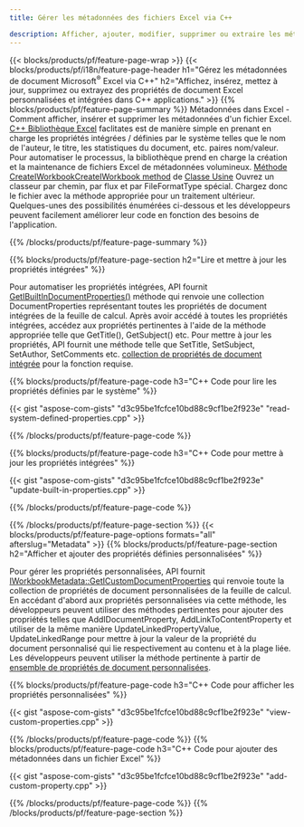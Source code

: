 ```yaml
---
title: Gérer les métadonnées des fichiers Excel via C++

description: Afficher, ajouter, modifier, supprimer ou extraire les métadonnées des fichiers Excel à l'aide de la bibliothèque C++
---
```

{{< blocks/products/pf/feature-page-wrap >}}
{{< blocks/products/pf/i18n/feature-page-header h1="Gérez les métadonnées de document Microsoft<sup>&reg;</sup> Excel via C++" h2="Affichez, insérez, mettez à jour, supprimez ou extrayez des propriétés de document Excel personnalisées et intégrées dans C++ applications." >}}
{{% blocks/products/pf/feature-page-summary %}}
Métadonnées dans Excel - Comment afficher, insérer et supprimer les métadonnées d'un fichier Excel. [C++ Bibliothèque Excel](/cells/cpp/) faclitates est de manière simple en prenant en charge les propriétés intégrées / définies par le système telles que le nom de l'auteur, le titre, les statistiques du document, etc. paires nom/valeur. Pour automatiser le processus, la bibliothèque prend en charge la création et la maintenance de fichiers Excel de métadonnées volumineux. [Méthode CreateIWorkbookCreateIWorkbook method](https://reference.aspose.com/cells/cpp/class/aspose.cells.factory#a93f7282b976d2a001d44198dedaceee8) de [Classe Usine](https://reference.aspose.com/cells/cpp/class/aspose.cells.factory) Ouvrez un classeur par chemin, par flux et par FileFormatType spécial. Chargez donc le fichier avec la méthode appropriée pour un traitement ultérieur. Quelques-unes des possibilités énumérées ci-dessous et les développeurs peuvent facilement améliorer leur code en fonction des besoins de l'application. 
 
{{% /blocks/products/pf/feature-page-summary %}}

{{% blocks/products/pf/feature-page-section h2="Lire et mettre à jour les propriétés intégrées" %}}

Pour automatiser les propriétés intégrées, API fournit [GetIBuiltInDocumentProperties()](https://reference.aspose.com/cells/cpp/class/aspose.cells.metadata.i_workbook_metadata) méthode qui renvoie une collection DocumentProperties représentant toutes les propriétés de document intégrées de la feuille de calcul. Après avoir accédé à toutes les propriétés intégrées, accédez aux propriétés pertinentes à l'aide de la méthode appropriée telle que GetTitle(), GetSubject() etc. Pour mettre à jour les propriétés, API fournit une méthode telle que SetTitle, SetSubject, SetAuthor, SetComments etc. [collection de propriétés de document intégrée](https://reference.aspose.com/cells/cpp/class/aspose.cells.properties.i_built_in_document_property_collection) pour la fonction requise.

{{% blocks/products/pf/feature-page-code h3="C++ Code pour lire les propriétés définies par le système" %}}

{{< gist "aspose-com-gists" "d3c95be1fcfce10bd88c9cf1be2f923e" "read-system-defined-properties.cpp" >}}

{{% /blocks/products/pf/feature-page-code %}}

{{% blocks/products/pf/feature-page-code h3="C++ Code pour mettre à jour les propriétés intégrées" %}}

{{< gist "aspose-com-gists" "d3c95be1fcfce10bd88c9cf1be2f923e" "update-built-in-properties.cpp" >}}

{{% /blocks/products/pf/feature-page-code %}}


{{% /blocks/products/pf/feature-page-section %}}
{{< blocks/products/pf/feature-page-options formats="all" afterslug="Metadata" >}}
{{% blocks/products/pf/feature-page-section h2="Afficher et ajouter des propriétés définies personnalisées" %}}

Pour gérer les propriétés personnalisées, API fournit [IWorkbookMetadata::GetICustomDocumentProperties](https://reference.aspose.com/cells/cpp/class/aspose.cells.metadata.i_workbook_metadata#a69f0226813ce18c03ebc13b8ca691e79) qui renvoie toute la collection de propriétés de document personnalisées de la feuille de calcul. En accédant d'abord aux propriétés personnalisées via cette méthode, les développeurs peuvent utiliser des méthodes pertinentes pour ajouter des propriétés telles que AddIDocumentProperty, AddLinkToContentProperty et utiliser de la même manière UpdateLinkedPropertyValue, UpdateLinkedRange pour mettre à jour la valeur de la propriété du document personnalisé qui lie respectivement au contenu et à la plage liée. Les développeurs peuvent utiliser la méthode pertinente à partir de [ensemble de propriétés de document personnalisées](https://reference.aspose.com/cells/cpp/class/aspose.cells.properties.i_custom_document_property_collection).

{{% blocks/products/pf/feature-page-code h3="C++ Code pour afficher les propriétés personnalisées" %}}

{{< gist "aspose-com-gists" "d3c95be1fcfce10bd88c9cf1be2f923e" "view-custom-properties.cpp" >}}

{{% /blocks/products/pf/feature-page-code %}}
{{% blocks/products/pf/feature-page-code h3="C++ Code pour ajouter des métadonnées dans un fichier Excel" %}}

{{< gist "aspose-com-gists" "d3c95be1fcfce10bd88c9cf1be2f923e" "add-custom-property.cpp" >}}

{{% /blocks/products/pf/feature-page-code %}}
{{% /blocks/products/pf/feature-page-section %}}
